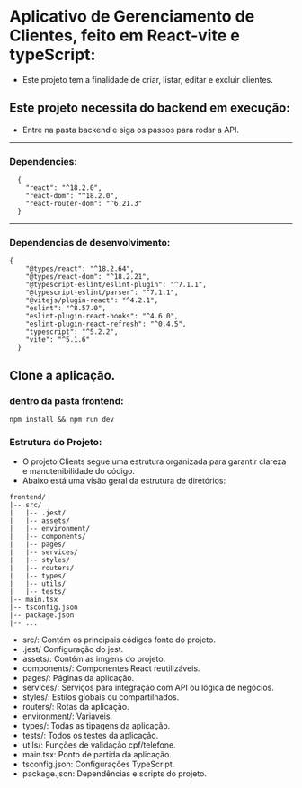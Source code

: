 # Aplicativo de Gerenciamento de Clientes, feito em React-vite e typeScript:

- Este projeto tem a finalidade de criar, listar, editar e excluir clientes.

## Este projeto necessita do backend em execução:

- Entre na pasta backend e siga os passos para rodar a API.


---

### Dependencies: 

```shell
  {
    "react": "^18.2.0",
    "react-dom": "^18.2.0",
    "react-router-dom": "^6.21.3"
  }
```

---

### Dependencias de desenvolvimento: 

```shell
{
    "@types/react": "^18.2.64",
    "@types/react-dom": "^18.2.21",
    "@typescript-eslint/eslint-plugin": "^7.1.1",
    "@typescript-eslint/parser": "^7.1.1",
    "@vitejs/plugin-react": "^4.2.1",
    "eslint": "^8.57.0",
    "eslint-plugin-react-hooks": "^4.6.0",
    "eslint-plugin-react-refresh": "^0.4.5",
    "typescript": "^5.2.2",
    "vite": "^5.1.6"
  }
```


## Clone a aplicação.


### dentro da pasta frontend:

 
 ```shell
 npm install && npm run dev
 ```

### Estrutura do Projeto:

- O projeto Clients segue uma estrutura organizada para garantir clareza e manutenibilidade do código. 
- Abaixo está uma visão geral da estrutura de diretórios:

```shell
frontend/
|-- src/
|   |-- .jest/
|   |-- assets/
|   |-- environment/
|   |-- components/
|   |-- pages/
|   |-- services/
|   |-- styles/
|   |-- routers/
|   |-- types/
|   |-- utils/
|   |-- tests/
|-- main.tsx
|-- tsconfig.json
|-- package.json
|-- ...
```

- src/: Contém os principais códigos fonte do projeto.
- .jest/ Configuração do jest.
- assets/: Contém as imgens do projeto.
- components/: Componentes React reutilizáveis.
- pages/: Páginas da aplicação.
- services/: Serviços para integração com API ou lógica de negócios.
- styles/: Estilos globais ou compartilhados.
- routers/: Rotas da aplicação.
- environment/: Variaveis.
- types/: Todas as tipagens da aplicação.
- tests/: Todos os testes da aplicação.
- utils/: Funções de validação cpf/telefone.
- main.tsx: Ponto de partida da aplicação.
- tsconfig.json: Configurações TypeScript.
- package.json: Dependências e scripts do projeto.



